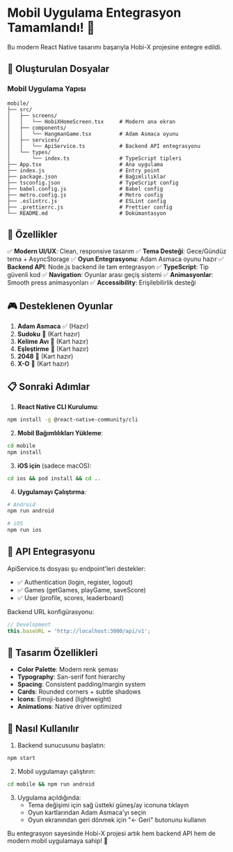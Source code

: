 # Mobil Uygulama Entegrasyon Tamamlandı! 🎉

Bu modern React Native tasarımı başarıyla Hobi-X projesine entegre edildi.

## 📱 Oluşturulan Dosyalar

### Mobil Uygulama Yapısı
```
mobile/
├── src/
│   ├── screens/
│   │   └── HobiXHomeScreen.tsx     # Modern ana ekran
│   ├── components/
│   │   └── HangmanGame.tsx         # Adam Asmaca oyunu
│   ├── services/
│   │   └── ApiService.ts           # Backend API entegrasyonu
│   └── types/
│       └── index.ts                # TypeScript tipleri
├── App.tsx                         # Ana uygulama
├── index.js                        # Entry point
├── package.json                    # Bağımlılıklar
├── tsconfig.json                   # TypeScript config
├── babel.config.js                 # Babel config
├── metro.config.js                 # Metro config
├── .eslintrc.js                    # ESLint config
├── .prettierrc.js                  # Prettier config
└── README.md                       # Dokümantasyon
```

## 🚀 Özellikler

✅ **Modern UI/UX**: Clean, responsive tasarım
✅ **Tema Desteği**: Gece/Gündüz tema + AsyncStorage
✅ **Oyun Entegrasyonu**: Adam Asmaca oyunu hazır
✅ **Backend API**: Node.js backend ile tam entegrasyon
✅ **TypeScript**: Tip güvenli kod
✅ **Navigation**: Oyunlar arası geçiş sistemi
✅ **Animasyonlar**: Smooth press animasyonları
✅ **Accessibility**: Erişilebilirlik desteği

## 🎮 Desteklenen Oyunlar

1. **Adam Asmaca** ✅ (Hazır)
2. **Sudoku** 🔄 (Kart hazır)
3. **Kelime Avı** 🔄 (Kart hazır)
4. **Eşleştirme** 🔄 (Kart hazır)
5. **2048** 🔄 (Kart hazır)
6. **X-O** 🔄 (Kart hazır)

## 📋 Sonraki Adımlar

1. **React Native CLI Kurulumu**:
```bash
npm install -g @react-native-community/cli
```

2. **Mobil Bağımlılıkları Yükleme**:
```bash
cd mobile
npm install
```

3. **iOS için** (sadece macOS):
```bash
cd ios && pod install && cd ..
```

4. **Uygulamayı Çalıştırma**:
```bash
# Android
npm run android

# iOS
npm run ios
```

## 🔗 API Entegrasyonu

ApiService.ts dosyası şu endpoint'leri destekler:
- ✅ Authentication (login, register, logout)
- ✅ Games (getGames, playGame, saveScore)
- ✅ User (profile, scores, leaderboard)

Backend URL konfigürasyonu:
```typescript
// Development
this.baseURL = 'http://localhost:3000/api/v1';
```

## 🎨 Tasarım Özellikleri

- **Color Palette**: Modern renk şeması
- **Typography**: San-serif font hierarchy
- **Spacing**: Consistent padding/margin system
- **Cards**: Rounded corners + subtle shadows
- **Icons**: Emoji-based (lightweight)
- **Animations**: Native driver optimized

## 📖 Nasıl Kullanılır

1. Backend sunucusunu başlatın:
```bash
npm start
```

2. Mobil uygulamayı çalıştırın:
```bash
cd mobile && npm run android
```

3. Uygulama açıldığında:
   - Tema değişimi için sağ üstteki güneş/ay iconuna tıklayın
   - Oyun kartlarından Adam Asmaca'yı seçin
   - Oyun ekranından geri dönmek için "← Geri" butonunu kullanın

Bu entegrasyon sayesinde Hobi-X projesi artık hem backend API hem de modern mobil uygulamaya sahip! 🎊
